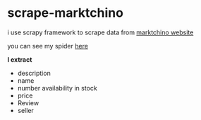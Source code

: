 # scrape-marktchino
i use scrapy framework to scrape data from [marktchino website](https://www.marketchino.com/en/handmade.html)

you can see my spider [here](https://github.com/eslamaboushashaa/scrape-marktchino/blob/76e3d63530bbc2cad134e16d2e8b1f0cd57058e3/markt_scrapy/spiders/market.py)

**I extract**
- description
- name
- number availability in stock
- price
- Review
- seller

